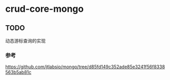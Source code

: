 # crud-core-mongo


## TODO
动态游标查询的实现

### 参考
https://github.com/jtlabsio/mongo/tree/d85fd149c352ade85e3241f56f8338563b5ab81c